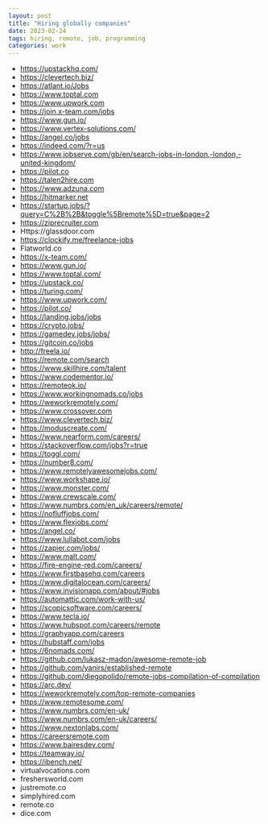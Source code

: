 ```yaml
---
layout: post
title: "Hiring globally companies"
date: 2023-02-24
tags: hiring, remote, job, programming
categories: work
---
```


- https://upstackhq.com/
- https://clevertech.biz/
- https://atlant.io/Jobs
- https://www.toptal.com
- https://www.upwork.com
- https://join.x-team.com/jobs
- https://www.gun.io/
- https://www.vertex-solutions.com/
- https://angel.co/jobs
- https://indeed.com/?r=us
- https://www.jobserve.com/gb/en/search-jobs-in-london,-london,-united-kingdom/
- https://pilot.co
- https://talen2hire.com
- https://www.adzuna.com
- https://hitmarker.net
- https://startup.jobs/?query=C%2B%2B&toggle%5Bremote%5D=true&page=2
- https://ziprecruiter.com
- Https://glassdoor.com
- https://clockify.me/freelance-jobs
- Flatworld.co
- https://x-team.com/
- https://www.gun.io/
- https://www.toptal.com/
- https://upstack.co/
- https://turing.com/
- https://www.upwork.com/
- https://pilot.co/
- https://landing.jobs/jobs
- https://crypto.jobs/
- https://gamedev.jobs/jobs/
- https://gitcoin.co/jobs
- http://freela.io/
- https://remote.com/search
- https://www.skillhire.com/talent
- https://www.codementor.io/
- https://remoteok.io/
- https://www.workingnomads.co/jobs
- https://weworkremotely.com/
- https://www.crossover.com
- https://www.clevertech.biz/
- https://moduscreate.com/
- https://www.nearform.com/careers/
- https://stackoverflow.com/jobs?r=true
- https://toggl.com/
- https://number8.com/
- https://www.remotelyawesomejobs.com/
- https://www.workshape.io/
- https://www.monster.com/
- https://www.crewscale.com/
- https://www.numbrs.com/en_uk/careers/remote/
- https://nofluffjobs.com/
- https://www.flexjobs.com/
- https://angel.co/
- https://www.lullabot.com/jobs
- https://zapier.com/jobs/
- https://www.malt.com/
- https://fire-engine-red.com/careers/
- https://www.firstbasehq.com/careers
- https://www.digitalocean.com/careers/
- https://www.invisionapp.com/about/#jobs
- https://automattic.com/work-with-us/
- https://scopicsoftware.com/careers/
- https://www.tecla.io/
- https://www.hubspot.com/careers/remote
- https://graphyapp.com/careers
- https://hubstaff.com/jobs
- https://6nomads.com/
- https://github.com/lukasz-madon/awesome-remote-job
- https://github.com/yanirs/established-remote
- https://github.com/diegopolido/remote-jobs-compilation-of-compilation
- https://arc.dev/
- https://weworkremotely.com/top-remote-companies
- https://www.remotesome.com/
- https://www.numbrs.com/en-uk/
- https://www.numbrs.com/en-uk/careers/
- https://www.nextonlabs.com/
- https://careersremote.com
- https://www.bairesdev.com/
- https://teamway.io/
- https://ibench.net/
- virtualvocations.com
- freshersworld.com
- justremote.co
- simplyhired.com
- remote.co
- dice.com

